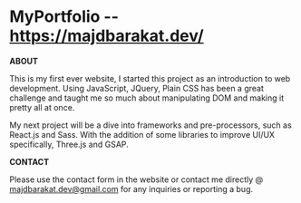 # MyPortfolio -- https://majdbarakat.dev/

**ABOUT**

This is my first ever website, I started this project as an introduction to web development.
Using JavaScript, JQuery, Plain CSS has been a great challenge and taught me so much about manipulating DOM and making it pretty all at once.

My next project will be a dive into frameworks and pre-processors, such as React.js and Sass.
With the addition of some libraries to improve UI/UX specifically, Three.js and GSAP.

**CONTACT**

Please use the contact form in the website or contact me directly @ majdbarakat.dev@gmail.com for any inquiries or reporting a bug.
